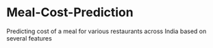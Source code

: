 # Meal-Cost-Prediction
Predicting cost of a meal for various restaurants across India based on several features
